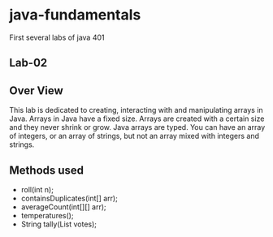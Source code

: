 # java-fundamentals
First several labs of java 401 





## Lab-02


## Over View
This lab is dedicated to creating, interacting with and manipulating arrays in Java. Arrays in Java have a fixed size. Arrays are created with a certain size and they never shrink or grow. Java arrays are typed. You can have an array of integers, or an array of strings, but not an array mixed with integers and strings.


## Methods used

- roll(int n);
- containsDuplicates(int[] arr);
- averageCount(int[][] arr);
- temperatures();
- String tally(List<String> votes);
